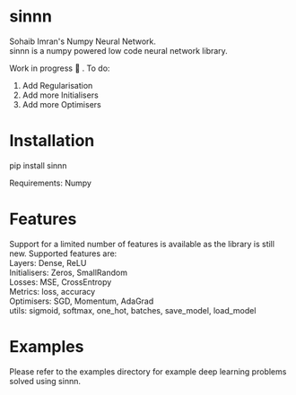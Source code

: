 # sinnn
 Sohaib Imran's Numpy Neural Network.\
 sinnn is a numpy powered low code neural network library. 
 
 
 Work in progress 🔨 .
 To do:
 1) Add Regularisation
 2) Add more Initialisers
 3) Add more Optimisers

 
# Installation

pip install sinnn

Requirements:
    Numpy
    
# Features
Support for a limited number of features is available as the library is still new.
Supported features are:\
Layers: Dense, ReLU\
Initialisers: Zeros, SmallRandom\
Losses: MSE, CrossEntropy\
Metrics: loss, accuracy \
Optimisers: SGD, Momentum, AdaGrad\
utils: sigmoid, softmax, one_hot, batches, save_model, load_model
        
    
# Examples
Please refer to the examples directory for example deep learning problems solved using sinnn.
